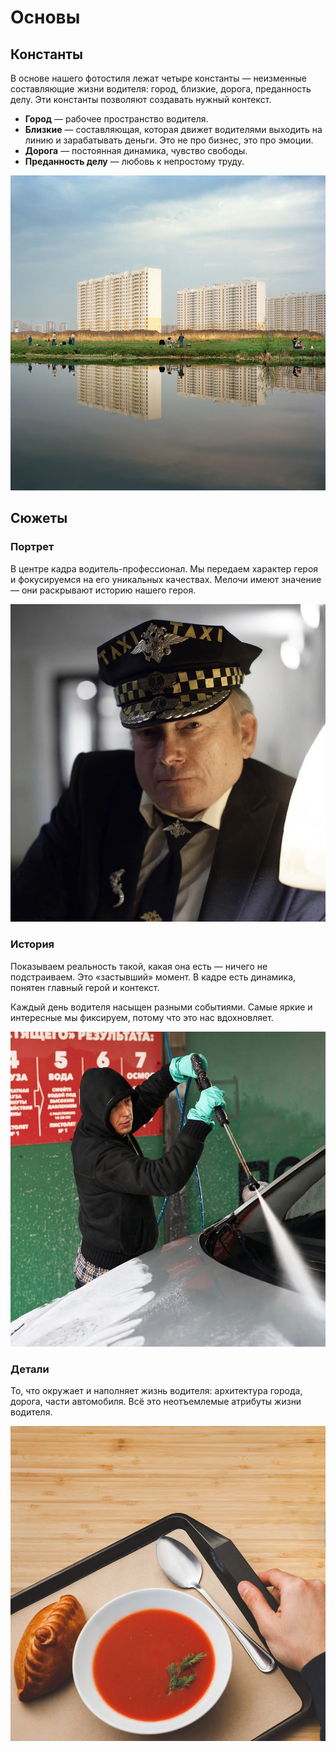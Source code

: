# Основы

## Константы

В основе нашего фотостиля лежат четыре константы — неизменные составляющие жизни водителя: город, близкие, дорога, преданность делу. Эти константы позволяют создавать нужный контекст.

* **Город** — рабочее пространство водителя.
* **Близкие** — составляющая, которая движет водителями выходить на линию и зарабатывать деньги. Это не про бизнес, это про эмоции.
* **Дорога** — постоянная динамика, чувство свободы.
* **Преданность делу** — любовь к непростому труду.

![](.gitbook/assets/upload-e7ce597d-27fd-4c69-9983-7ee3392bee2e-1-.jpg)

## Сюжеты

### Портрет

В центре кадра водитель-профессионал. Мы передаем характер героя и фокусируемся на его уникальных качествах. Мелочи имеют значение — они раскрывают историю нашего героя.

![](.gitbook/assets/upload-d414c834-845e-4362-b3b5-f31e09f89daa-1-.png)

### История

Показываем реальность такой, какая она есть — ничего не подстраиваем. Это «застывший» момент. В кадре есть динамика, понятен главный герой и контекст.

Каждый день водителя насыщен разными событиями. Самые яркие и интересные мы фиксируем, потому что это нас вдохновляет.

![](.gitbook/assets/upload-9be155de-ad1d-4ae8-bf68-15f21783432e-1-.jpg)

### Детали

То, что окружает и наполняет жизнь водителя: архитектура города, дорога, части автомобиля. Всё это неотъемлемые атрибуты жизни водителя.

![](.gitbook/assets/upload-7898852b-ec16-4909-83d5-000a884fb8cb-1-.jpg)

